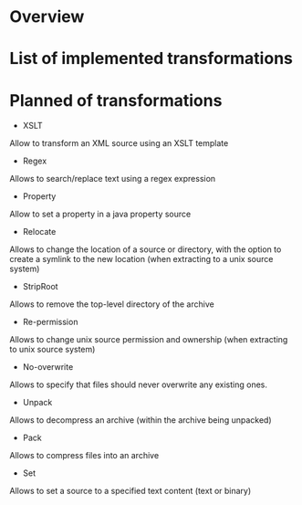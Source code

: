 # Overview

# List of implemented transformations

# Planned of transformations

- XSLT

Allow to transform an XML source using an XSLT template

- Regex

Allows to search/replace text using a regex expression

- Property

Allow to set a property in a java property source

- Relocate

Allows to change the location of a source or directory, with the option to create a symlink to the new location (when 
extracting to a unix source system)

- StripRoot

Allows to remove the top-level directory of the archive

- Re-permission

Allows to change unix source permission and ownership (when extracting to unix source system)

- No-overwrite

Allows to specify that files should never overwrite any existing ones.

- Unpack

Allows to decompress an archive (within the archive being unpacked)

- Pack

Allows to compress files into an archive

- Set

Allows to set a source to a specified text content (text or binary)
